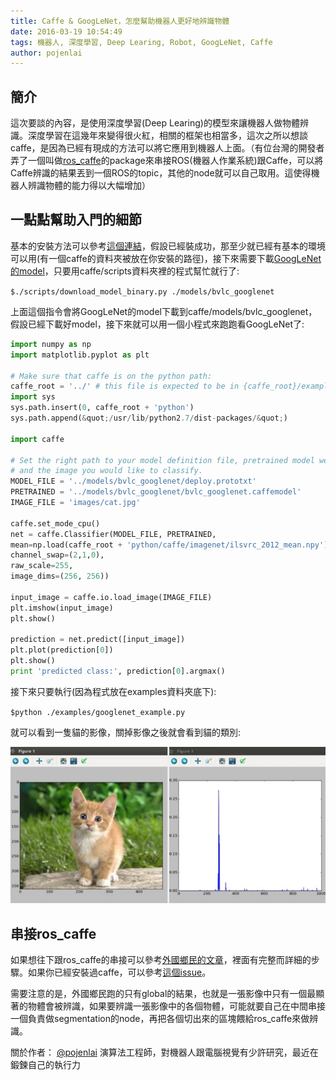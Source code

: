 ```yaml
---
title: Caffe & GoogLeNet，怎麼幫助機器人更好地辨識物體
date: 2016-03-19 10:54:49
tags: 機器人, 深度學習, Deep Learing, Robot, GoogLeNet, Caffe
author: pojenlai
---
```


## 簡介 

這次要談的內容，是使用深度學習(Deep Learing)的模型來讓機器人做物體辨識。深度學習在這幾年來變得很火紅，相關的框架也相當多，這次之所以想談caffe，是因為已經有現成的方法可以將它應用到機器人上面。（有位台灣的開發者弄了一個叫做[ros_caffe](https://github.com/tzutalin/ros_caffe)的package來串接ROS(機器人作業系統)跟Caffe，可以將Caffe辨識的結果丟到一個ROS的topic，其他的node就可以自己取用。這使得機器人辨識物體的能力得以大幅增加）

## 一點點幫助入門的細節

基本的安裝方法可以參考[這個連結](http://tzutalin.blogspot.tw/2015/06/setup-caffe.html)，假設已經裝成功，那至少就已經有基本的環境可以用(有一個caffe的資料夾被放在你安裝的路徑)，接下來需要下載[GoogLeNet的model](https://github.com/BVLC/caffe/tree/master/models/bvlc_googlenet)，只要用caffe/scripts資料夾裡的程式幫忙就行了:

`$./scripts/download_model_binary.py ./models/bvlc_googlenet`

上面這個指令會將GoogLeNet的model下載到caffe/models/bvlc_googlenet，假設已經下載好model，接下來就可以用一個小程式來跑跑看GoogLeNet了:

```python
import numpy as np
import matplotlib.pyplot as plt
 	
# Make sure that caffe is on the python path:
caffe_root = '../' # this file is expected to be in {caffe_root}/examples
import sys
sys.path.insert(0, caffe_root + 'python')
sys.path.append(&quot;/usr/lib/python2.7/dist-packages/&quot;)
 
import caffe

# Set the right path to your model definition file, pretrained model weights,
# and the image you would like to classify.
MODEL_FILE = '../models/bvlc_googlenet/deploy.prototxt'
PRETRAINED = '../models/bvlc_googlenet/bvlc_googlenet.caffemodel'
IMAGE_FILE = 'images/cat.jpg'
 
caffe.set_mode_cpu()
net = caffe.Classifier(MODEL_FILE, PRETRAINED,
mean=np.load(caffe_root + 'python/caffe/imagenet/ilsvrc_2012_mean.npy').mean(1).mean(1),
channel_swap=(2,1,0),
raw_scale=255,
image_dims=(256, 256))
 
input_image = caffe.io.load_image(IMAGE_FILE)
plt.imshow(input_image)
plt.show()
 
prediction = net.predict([input_image])
plt.plot(prediction[0])
plt.show()
print 'predicted class:', prediction[0].argmax()
```

接下來只要執行(因為程式放在examples資料夾底下):

`$python ./examples/googlenet_example.py`

就可以看到一隻貓的影像，關掉影像之後就會看到貓的類別:

![cat_class](/img/pojenlai/cat_class.png)

## 串接ros_caffe

如果想往下跟ros_caffe的串接可以參考[外國鄉民的文章](http://www.artificialhumancompanions.com/integrating-ros-caffe-opencv-on-the-autonomous-deep-learning-robot/)，裡面有完整而詳細的步驟。如果你已經安裝過caffe，可以參考[這個issue](https://github.com/tzutalin/ros_caffe/issues/1)。

需要注意的是，外國鄉民跑的只有global的結果，也就是一張影像中只有一個最顯著的物體會被辨識，如果要辨識一張影像中的各個物體，可能就要自己在中間串接一個負責做segmentation的node，再把各個切出來的區塊餵給ros_caffe來做辨識。


關於作者：
[@pojenlai](https://pojenlai.wordpress.com/) 演算法工程師，對機器人跟電腦視覺有少許研究，最近在鍛鍊自己的執行力
